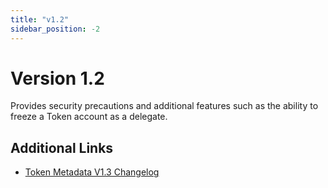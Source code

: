 ```yaml
---
title: "v1.2"
sidebar_position: -2
---
```


# Version 1.2

Provides security precautions and additional features such as the ability to freeze a Token account as a delegate.

## Additional Links

- [Token Metadata V1.3 Changelog](https://github.com/metaplex-foundation/metaplex-program-library/discussions/178)
